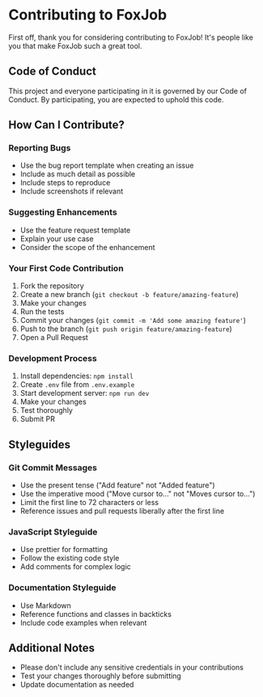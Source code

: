 # Contributing to FoxJob

First off, thank you for considering contributing to FoxJob! It's people like you that make FoxJob such a great tool.

## Code of Conduct

This project and everyone participating in it is governed by our Code of Conduct. By participating, you are expected to uphold this code.

## How Can I Contribute?

### Reporting Bugs

- Use the bug report template when creating an issue
- Include as much detail as possible
- Include steps to reproduce
- Include screenshots if relevant

### Suggesting Enhancements

- Use the feature request template
- Explain your use case
- Consider the scope of the enhancement

### Your First Code Contribution

1. Fork the repository
2. Create a new branch (`git checkout -b feature/amazing-feature`)
3. Make your changes
4. Run the tests
5. Commit your changes (`git commit -m 'Add some amazing feature'`)
6. Push to the branch (`git push origin feature/amazing-feature`)
7. Open a Pull Request

### Development Process

1. Install dependencies: `npm install`
2. Create `.env` file from `.env.example`
3. Start development server: `npm run dev`
4. Make your changes
5. Test thoroughly
6. Submit PR

## Styleguides

### Git Commit Messages

- Use the present tense ("Add feature" not "Added feature")
- Use the imperative mood ("Move cursor to..." not "Moves cursor to...")
- Limit the first line to 72 characters or less
- Reference issues and pull requests liberally after the first line

### JavaScript Styleguide

- Use prettier for formatting
- Follow the existing code style
- Add comments for complex logic

### Documentation Styleguide

- Use Markdown
- Reference functions and classes in backticks
- Include code examples when relevant

## Additional Notes

- Please don't include any sensitive credentials in your contributions
- Test your changes thoroughly before submitting
- Update documentation as needed
